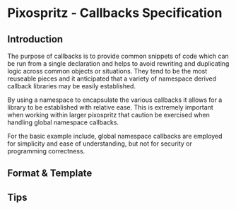 # Pixospritz - Callbacks Specification

## Introduction
The purpose of callbacks is to provide common snippets of code which can be run from a single declaration and helps to avoid rewriting and duplicating logic across common objects or situations. They tend to be the most reuseable pieces and it anticipated that a variety of namespace derived callback libraries may be easily established. 

By using a namespace to encapsulate the various callbacks it allows for a library to be established with relative ease. This is extremely important when working within larger pixospritz that caution be exercised when handling global namespace callbacks.

For the basic example include, global namespace callbacks are employed for simplicity and ease of understanding, but not for security or programming correctness.

## Format & Template


## Tips